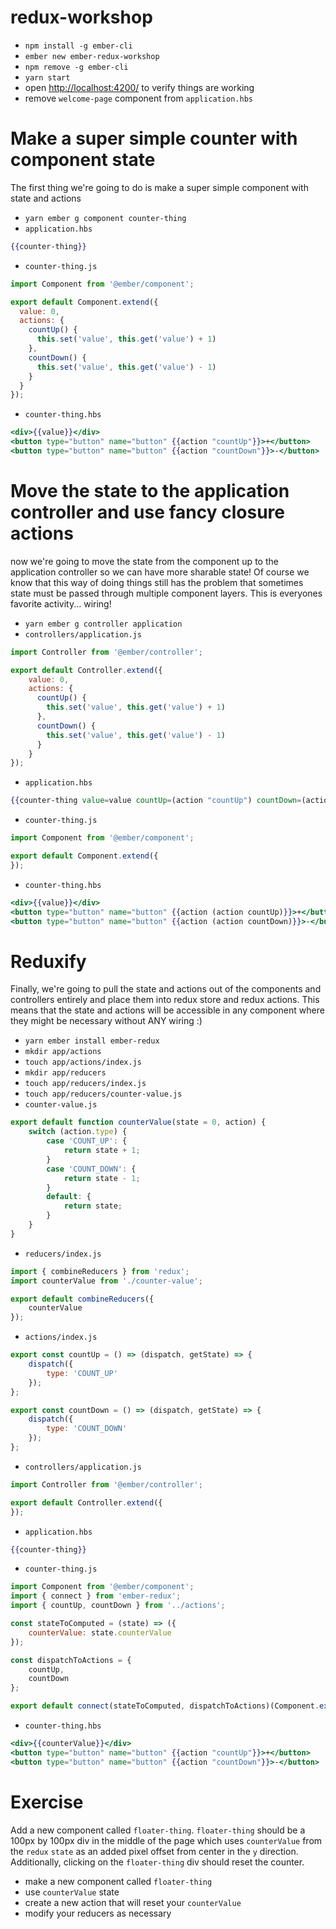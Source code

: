 # redux-workshop

* `npm install -g ember-cli`
* `ember new ember-redux-workshop`
* `npm remove -g ember-cli`
* `yarn start`
* open [http://localhost:4200/](http://localhost:4200/) to verify things are working
* remove `welcome-page` component from `application.hbs`

# Make a super simple counter with component state

The first thing we're going to do is make a super simple component with state and actions

* `yarn ember g component counter-thing`
* `application.hbs`
```hbs
{{counter-thing}}
```
* `counter-thing.js`
```js
import Component from '@ember/component';

export default Component.extend({
  value: 0,
  actions: {
    countUp() {
      this.set('value', this.get('value') + 1)
    },
    countDown() {
      this.set('value', this.get('value') - 1)
    }
  }
});
```
* `counter-thing.hbs`
```hbs
<div>{{value}}</div>
<button type="button" name="button" {{action "countUp"}}>+</button>
<button type="button" name="button" {{action "countDown"}}>-</button>
```

# Move the state to the application controller and use fancy closure actions

now we're going to move the state from the component up to the application controller so we can have more sharable state! Of course we know that this way of doing things still has the problem that sometimes state must be passed through multiple component layers. This is everyones favorite activity... wiring!

* `yarn ember g controller application`
* `controllers/application.js`
```js
import Controller from '@ember/controller';

export default Controller.extend({
    value: 0,
    actions: {
      countUp() {
        this.set('value', this.get('value') + 1)
      },
      countDown() {
        this.set('value', this.get('value') - 1)
      }
    }
});
```
* `application.hbs`
```hbs
{{counter-thing value=value countUp=(action "countUp") countDown=(action "countDown")}}
```
* `counter-thing.js`
```js
import Component from '@ember/component';

export default Component.extend({
});
```
* `counter-thing.hbs`
```hbs
<div>{{value}}</div>
<button type="button" name="button" {{action (action countUp)}}>+</button>
<button type="button" name="button" {{action (action countDown)}}>-</button>
```

# Reduxify

Finally, we're going to pull the state and actions out of the components and controllers entirely and place them into redux store and redux actions. This means that the state and actions will be accessible in any component where they might be necessary without ANY wiring :)

* `yarn ember install ember-redux`
* `mkdir app/actions`
* `touch app/actions/index.js`
* `mkdir app/reducers`
* `touch app/reducers/index.js`
* `touch app/reducers/counter-value.js`
* `counter-value.js`
```js
export default function counterValue(state = 0, action) {
    switch (action.type) {
        case 'COUNT_UP': {
            return state + 1;
        }
        case 'COUNT_DOWN': {
            return state - 1;
        }
        default: {
            return state;
        }
    }
}
```
* `reducers/index.js`
```js
import { combineReducers } from 'redux';
import counterValue from './counter-value';

export default combineReducers({
    counterValue
});
```
* `actions/index.js`
```js
export const countUp = () => (dispatch, getState) => {
    dispatch({
        type: 'COUNT_UP'
    });
};

export const countDown = () => (dispatch, getState) => {
    dispatch({
        type: 'COUNT_DOWN'
    });
};
```
* `controllers/application.js`
```js
import Controller from '@ember/controller';

export default Controller.extend({
});
```
* `application.hbs`
```hbs
{{counter-thing}}
```
* `counter-thing.js`
```js
import Component from '@ember/component';
import { connect } from 'ember-redux';
import { countUp, countDown } from '../actions';

const stateToComputed = (state) => ({
    counterValue: state.counterValue
});

const dispatchToActions = {
    countUp,
    countDown
};

export default connect(stateToComputed, dispatchToActions)(Component.extend({}));
```
* `counter-thing.hbs`
```hbs
<div>{{counterValue}}</div>
<button type="button" name="button" {{action "countUp"}}>+</button>
<button type="button" name="button" {{action "countDown"}}>-</button>
```
# Exercise

Add a new component called `floater-thing`. `floater-thing` should be a 100px by 100px div in the middle of the page which uses `counterValue` from the `redux` `state` as an added pixel offset from center in the `y` direction. Additionally, clicking on the `floater-thing` div should reset the counter.

* make a new component called `floater-thing`
* use `counterValue` state
* create a new action that will reset your `counterValue`
* modify your reducers as necessary
